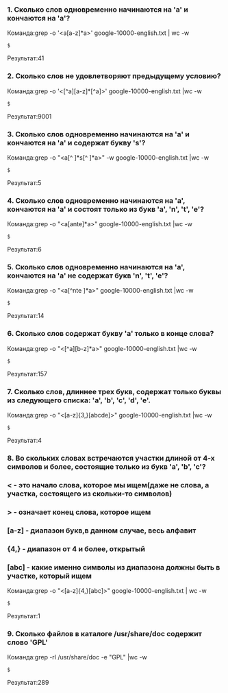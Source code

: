 ### 1. Сколько слов одновременно начинаются на 'a' и кончаются на 'a'?

Команда:grep -o '\<a[a-z]*a\>' google-10000-english.txt | wc -w

```
$
```

Результат:41

### 2. Сколько слов не удовлетворяют предыдущему условию?

Команда:grep -o '\<[^a][a-z]*[^a]\>' google-10000-english.txt |wc -w

```
$
```

Результат:9001

### 3. Сколько слов одновременно начинаются на 'a' и кончаются на 'a' и содержат букву 's'?

Команда:grep -o  "\<a[^ ]*s[^ ]*a\>" -w google-10000-english.txt |wc -w

```
$
```

Результат:5

### 4. Сколько слов одновременно начинаются на 'a', кончаются на 'a' и состоят только из букв 'a', 'n', 't', 'e'?

Команда:grep -o "\<a[ante]*a\>" google-10000-english.txt |wc -w

```
$
```

Результат:6

### 5. Сколько слов одновременно начинаются на 'a', кончаются на 'a' не содержат букв 'n', 't', 'e'?

Команда:grep -o "\<a[^nte ]*a\>" google-10000-english.txt |wc -w

```
$
```

Результат:14

### 6. Сколько слов содержат букву 'a' только в конце слова?

Команда:grep -o "\<[^a][b-z]*a\>" google-10000-english.txt |wc -w

```
$
```

Результат:157

### 7. Сколько слов, длиннее трех букв, содержат только буквы из следующего списка: 'a', 'b', 'c', 'd', 'e'.

Команда:grep -o "\<[a-z]{3,}[abcde]\>" google-10000-english.txt |wc -w
```
$
```

Результат:4

### 8. Во скольких словах встречаются участки длиной от 4-х символов и более, состоящие только из букв 'a', 'b', 'c'?
### \< - это начало слова, которое мы ищем(даже не слова, а участка, состоящего из скольки-то символов)
### \> - означает конец слова, которое ищем
### [a-z] - диапазон букв,в данном случае, весь алфавит
### {4,} - диапазон от 4 и более, открытый
### [abc] - какие именно символы из диапазона должны быть в участке, который ищем
Команда:grep -o "\<[a-z]{4,}[abc]\>" google-10000-english.txt | wc -w

```
$
```

Результат:1

### 9. Сколько файлов в каталоге /usr/share/doc содержит слово 'GPL'

Команда:grep -rl /usr/share/doc -e "GPL" |wc -w


```
$
```

Результат:289
